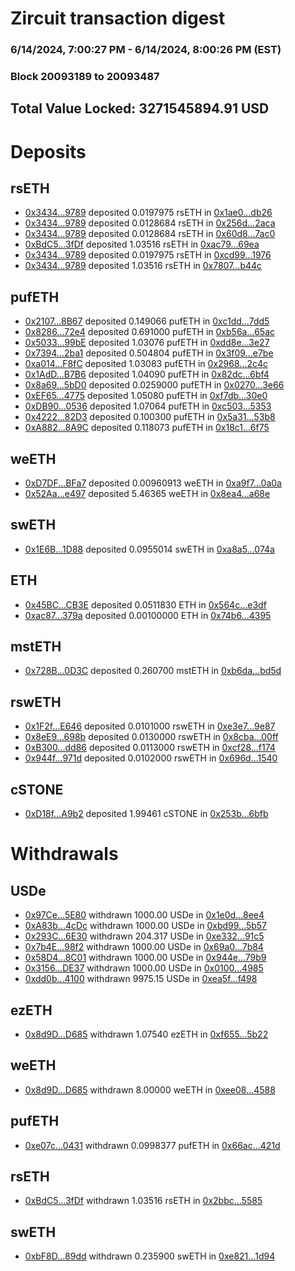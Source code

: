 # Zircuit transaction digest
### 6/14/2024, 7:00:27 PM - 6/14/2024, 8:00:26 PM (EST)
### Block 20093189 to 20093487

## Total Value Locked: 3271545894.91 USD

# Deposits
## rsETH
- [0x3434...9789](https://etherscan.io/address/0x34349c5569e7B846c3558961552D2202760A9789) deposited 0.0197975 rsETH in [0x1ae0...db26](https://etherscan.io/tx/0x34349c5569e7B846c3558961552D2202760A9789)
- [0x3434...9789](https://etherscan.io/address/0x34349c5569e7B846c3558961552D2202760A9789) deposited 0.0128684 rsETH in [0x256d...2aca](https://etherscan.io/tx/0x34349c5569e7B846c3558961552D2202760A9789)
- [0x3434...9789](https://etherscan.io/address/0x34349c5569e7B846c3558961552D2202760A9789) deposited 0.0128684 rsETH in [0x60d8...7ac0](https://etherscan.io/tx/0x34349c5569e7B846c3558961552D2202760A9789)
- [0xBdC5...3fDf](https://etherscan.io/address/0xBdC51Cbb0aEdc2b2a5662C14eB724583E0A23fDf) deposited 1.03516 rsETH in [0xac79...69ea](https://etherscan.io/tx/0xBdC51Cbb0aEdc2b2a5662C14eB724583E0A23fDf)
- [0x3434...9789](https://etherscan.io/address/0x34349c5569e7B846c3558961552D2202760A9789) deposited 0.0197975 rsETH in [0xcd99...1976](https://etherscan.io/tx/0x34349c5569e7B846c3558961552D2202760A9789)
- [0x3434...9789](https://etherscan.io/address/0x34349c5569e7B846c3558961552D2202760A9789) deposited 1.03516 rsETH in [0x7807...b44c](https://etherscan.io/tx/0x34349c5569e7B846c3558961552D2202760A9789)
## pufETH
- [0x2107...8B67](https://etherscan.io/address/0x210711B1C4B24529c01CC96E436C44DEfA518B67) deposited 0.149066 pufETH in [0xc1dd...7dd5](https://etherscan.io/tx/0x210711B1C4B24529c01CC96E436C44DEfA518B67)
- [0x8286...72e4](https://etherscan.io/address/0x8286A9A98dd3A31754b116d68d154170E93072e4) deposited 0.691000 pufETH in [0xb56a...65ac](https://etherscan.io/tx/0x8286A9A98dd3A31754b116d68d154170E93072e4)
- [0x5033...99bE](https://etherscan.io/address/0x503391ad991d5714767c9002fDeA5f45693299bE) deposited 1.03076 pufETH in [0xdd8e...3e27](https://etherscan.io/tx/0x503391ad991d5714767c9002fDeA5f45693299bE)
- [0x7394...2ba1](https://etherscan.io/address/0x7394748a2673C1f2ef2ccCd5AdC031Ca8ba22ba1) deposited 0.504804 pufETH in [0x3f09...e7be](https://etherscan.io/tx/0x7394748a2673C1f2ef2ccCd5AdC031Ca8ba22ba1)
- [0xa014...F8fC](https://etherscan.io/address/0xa014340410fff2Ccf3f7458E5c865a52DaABF8fC) deposited 1.03083 pufETH in [0x2968...2c4c](https://etherscan.io/tx/0xa014340410fff2Ccf3f7458E5c865a52DaABF8fC)
- [0x1AdD...B7B6](https://etherscan.io/address/0x1AdD344E73468b037764f00FCF5B46AF2AB9B7B6) deposited 1.04090 pufETH in [0x82dc...6bf4](https://etherscan.io/tx/0x1AdD344E73468b037764f00FCF5B46AF2AB9B7B6)
- [0x8a69...5bD0](https://etherscan.io/address/0x8a694b8dF4B5F995E1a1b17092891Dd73cAE5bD0) deposited 0.0259000 pufETH in [0x0270...3e66](https://etherscan.io/tx/0x8a694b8dF4B5F995E1a1b17092891Dd73cAE5bD0)
- [0xEF65...4775](https://etherscan.io/address/0xEF65e7F516560B456AdE2a6f4C5758064BAB4775) deposited 1.05080 pufETH in [0xf7db...30e0](https://etherscan.io/tx/0xEF65e7F516560B456AdE2a6f4C5758064BAB4775)
- [0xDB90...0536](https://etherscan.io/address/0xDB9063768023B9C6958fBbbf22c9cDD505060536) deposited 1.07064 pufETH in [0xc503...5353](https://etherscan.io/tx/0xDB9063768023B9C6958fBbbf22c9cDD505060536)
- [0x4222...82D3](https://etherscan.io/address/0x42223c629Ce1ebF184076fD4eB891EdB95a782D3) deposited 0.100300 pufETH in [0x5a31...53b8](https://etherscan.io/tx/0x42223c629Ce1ebF184076fD4eB891EdB95a782D3)
- [0xA882...8A9C](https://etherscan.io/address/0xA882C04377ff264B776401aD7B5807F1eCB38A9C) deposited 0.118073 pufETH in [0x18c1...6f75](https://etherscan.io/tx/0xA882C04377ff264B776401aD7B5807F1eCB38A9C)
## weETH
- [0xD7DF...BFa7](https://etherscan.io/address/0xD7DF7E085214743530afF339aFC420c7c720BFa7) deposited 0.00960913 weETH in [0xa9f7...0a0a](https://etherscan.io/tx/0xD7DF7E085214743530afF339aFC420c7c720BFa7)
- [0x52Aa...e497](https://etherscan.io/address/0x52Aa899454998Be5b000Ad077a46Bbe360F4e497) deposited 5.46365 weETH in [0x8ea4...a68e](https://etherscan.io/tx/0x52Aa899454998Be5b000Ad077a46Bbe360F4e497)
## swETH
- [0x1E6B...1D88](https://etherscan.io/address/0x1E6B2D6dde6f700B12Ea578D866aABCeDC871D88) deposited 0.0955014 swETH in [0xa8a5...074a](https://etherscan.io/tx/0x1E6B2D6dde6f700B12Ea578D866aABCeDC871D88)
## ETH
- [0x45BC...CB3E](https://etherscan.io/address/0x45BC170F1177E88898F1A277d7F562aC3460CB3E) deposited 0.0511830 ETH in [0x564c...e3df](https://etherscan.io/tx/0x45BC170F1177E88898F1A277d7F562aC3460CB3E)
- [0xac87...379a](https://etherscan.io/address/0xac87D12C1702C63dba60e85685Ac353f28b5379a) deposited 0.00100000 ETH in [0x74b6...4395](https://etherscan.io/tx/0xac87D12C1702C63dba60e85685Ac353f28b5379a)
## mstETH
- [0x728B...0D3C](https://etherscan.io/address/0x728B888B1b47ecf0d833fd59644aB12a809d0D3C) deposited 0.260700 mstETH in [0xb6da...bd5d](https://etherscan.io/tx/0x728B888B1b47ecf0d833fd59644aB12a809d0D3C)
## rswETH
- [0x1F2f...E646](https://etherscan.io/address/0x1F2f5F9A947C7C883D69bFDCC7011d57389EE646) deposited 0.0101000 rswETH in [0xe3e7...9e87](https://etherscan.io/tx/0x1F2f5F9A947C7C883D69bFDCC7011d57389EE646)
- [0x8eE9...698b](https://etherscan.io/address/0x8eE9D5927AeB9e7b607f95631fBd615898f9698b) deposited 0.0130000 rswETH in [0x8cba...00ff](https://etherscan.io/tx/0x8eE9D5927AeB9e7b607f95631fBd615898f9698b)
- [0xB300...dd86](https://etherscan.io/address/0xB300d65476B0e03C07D8b05e7cA7940C9340dd86) deposited 0.0113000 rswETH in [0xcf28...f174](https://etherscan.io/tx/0xB300d65476B0e03C07D8b05e7cA7940C9340dd86)
- [0x944f...971d](https://etherscan.io/address/0x944f4e4251045b672dCB5475A7ED9678F068971d) deposited 0.0102000 rswETH in [0x696d...1540](https://etherscan.io/tx/0x944f4e4251045b672dCB5475A7ED9678F068971d)
## cSTONE
- [0xD18f...A9b2](https://etherscan.io/address/0xD18f7dB6b641c840720d8B9060773c3598d0A9b2) deposited 1.99461 cSTONE in [0x253b...6bfb](https://etherscan.io/tx/0xD18f7dB6b641c840720d8B9060773c3598d0A9b2)
# Withdrawals
## USDe
- [0x97Ce...5E80](https://etherscan.io/address/0x97Cebcea3b2C9c9b54982345cdA69390C4d05E80) withdrawn 1000.00 USDe in [0x1e0d...8ee4](https://etherscan.io/tx/0x97Cebcea3b2C9c9b54982345cdA69390C4d05E80)
- [0xA83b...4cDc](https://etherscan.io/address/0xA83b93f9c6549E9C1944690cc8e2f93446014cDc) withdrawn 1000.00 USDe in [0xbd99...5b57](https://etherscan.io/tx/0xA83b93f9c6549E9C1944690cc8e2f93446014cDc)
- [0x293C...6E30](https://etherscan.io/address/0x293C6937D8D82e05B01335F7B33FBA0c8e256E30) withdrawn 204.317 USDe in [0xe332...91c5](https://etherscan.io/tx/0x293C6937D8D82e05B01335F7B33FBA0c8e256E30)
- [0x7b4E...98f2](https://etherscan.io/address/0x7b4E50819097E8865998BAFCBEC9AD028d9198f2) withdrawn 1000.00 USDe in [0x69a0...7b84](https://etherscan.io/tx/0x7b4E50819097E8865998BAFCBEC9AD028d9198f2)
- [0x58D4...8C01](https://etherscan.io/address/0x58D407E26C99c77084A4B9D6a2540C64198f8C01) withdrawn 1000.00 USDe in [0x944e...79b9](https://etherscan.io/tx/0x58D407E26C99c77084A4B9D6a2540C64198f8C01)
- [0x3156...DE37](https://etherscan.io/address/0x3156649412e8bb8799f0B832bcF7C6534932DE37) withdrawn 1000.00 USDe in [0x0100...4985](https://etherscan.io/tx/0x3156649412e8bb8799f0B832bcF7C6534932DE37)
- [0xdd0b...4100](https://etherscan.io/address/0xdd0bba96188F6Bf2335D4B019EEd6d948ab04100) withdrawn 9975.15 USDe in [0xea5f...f498](https://etherscan.io/tx/0xdd0bba96188F6Bf2335D4B019EEd6d948ab04100)
## ezETH
- [0x8d9D...D685](https://etherscan.io/address/0x8d9De28C0b82EF007E7FF9c92943A46E3435D685) withdrawn 1.07540 ezETH in [0xf655...5b22](https://etherscan.io/tx/0x8d9De28C0b82EF007E7FF9c92943A46E3435D685)
## weETH
- [0x8d9D...D685](https://etherscan.io/address/0x8d9De28C0b82EF007E7FF9c92943A46E3435D685) withdrawn 8.00000 weETH in [0xee08...4588](https://etherscan.io/tx/0x8d9De28C0b82EF007E7FF9c92943A46E3435D685)
## pufETH
- [0xe07c...0431](https://etherscan.io/address/0xe07c6c6eC57b02325A9707F2bd1606e8Cfda0431) withdrawn 0.0998377 pufETH in [0x66ac...421d](https://etherscan.io/tx/0xe07c6c6eC57b02325A9707F2bd1606e8Cfda0431)
## rsETH
- [0xBdC5...3fDf](https://etherscan.io/address/0xBdC51Cbb0aEdc2b2a5662C14eB724583E0A23fDf) withdrawn 1.03516 rsETH in [0x2bbc...5585](https://etherscan.io/tx/0xBdC51Cbb0aEdc2b2a5662C14eB724583E0A23fDf)
## swETH
- [0xbF8D...89dd](https://etherscan.io/address/0xbF8D671d794C33C4009ff93dBdD89949270089dd) withdrawn 0.235900 swETH in [0xe821...1d94](https://etherscan.io/tx/0xbF8D671d794C33C4009ff93dBdD89949270089dd)
